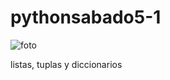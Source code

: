 # pythonsabado5-1

![foto](https://ca-times.brightspotcdn.com/dims4/default/87be6da/2147483647/strip/true/crop/1970x1108+39+0/resize/1200x675!/quality/90/?url=https%3A%2F%2Fcalifornia-times-brightspot.s3.amazonaws.com%2F12%2Fa5%2F79e097ccf62312d18a025f22ce48%2Fhoyla-recuento-11-cosas-aman-gatos-top-001)


listas, tuplas y diccionarios
